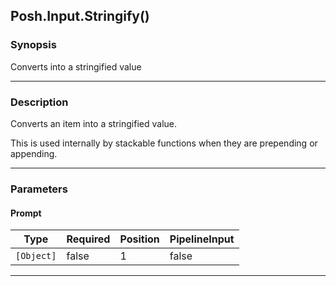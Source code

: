 Posh.Input.Stringify()
----------------------




### Synopsis
Converts into a stringified value



---


### Description

Converts an item into a stringified value.

This is used internally by stackable functions when they are prepending or appending.



---


### Parameters
#### **Prompt**




|Type      |Required|Position|PipelineInput|
|----------|--------|--------|-------------|
|`[Object]`|false   |1       |false        |





---
